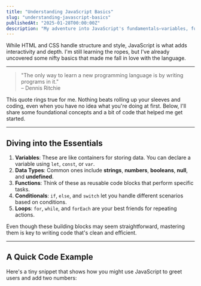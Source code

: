 ```yaml
---
title: "Understanding JavaScript Basics"
slug: "understanding-javascript-basics"
publishedAt: "2025-01-28T00:00:00Z"
description: "My adventure into JavaScript's fundamentals—variables, functions, loops, and more."
---
```


While HTML and CSS handle structure and style, JavaScript is what adds interactivity and depth. I'm still learning the ropes, but I've already uncovered some nifty basics that made me fall in love with the language.

---

> "The only way to learn a new programming language is by writing programs in it."  
> – Dennis Ritchie

This quote rings true for me. Nothing beats rolling up your sleeves and coding, even when you have no idea what you're doing at first. Below, I'll share some foundational concepts and a bit of code that helped me get started.

---

## Diving into the Essentials
1. **Variables**: These are like containers for storing data. You can declare a variable using `let`, `const`, or `var`.
2. **Data Types**: Common ones include **strings**, **numbers**, **booleans**, **null**, and **undefined**.
3. **Functions**: Think of these as reusable code blocks that perform specific tasks.
4. **Conditionals**: `if`, `else`, and `switch` let you handle different scenarios based on conditions.
5. **Loops**: `for`, `while`, and `forEach` are your best friends for repeating actions.

Even though these building blocks may seem straightforward, mastering them is key to writing code that's clean and efficient.

---

## A Quick Code Example
Here's a tiny snippet that shows how you might use JavaScript to greet users and add two numbers: